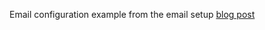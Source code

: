 Email configuration example from the email setup
[blog post](http://pythonwise.blogspot.com/2014/01/current-email-setup-osx-homebrew-sup.html)
